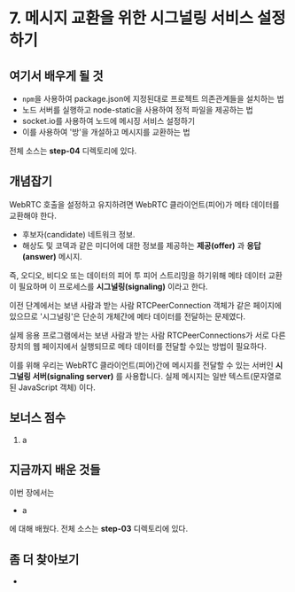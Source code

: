 # 7. 메시지 교환을 위한 시그널링 서비스 설정하기

## 여기서 배우게 될 것

* ```npm```을 사용하여 package.json에 지정된대로 프로젝트 의존관계들을 설치하는 법
* 노드 서버를 실행하고 node-static을 사용하여 정적 파일을 제공하는 법
* socket.io를 사용하여 노드에 메시징 서비스 설정하기
* 이를 사용하여 '방'을 개설하고 메시지를 교환하는 법

전체 소스는 **step-04** 디렉토리에 있다.


## 개념잡기
WebRTC 호출을 설정하고 유지하려면 WebRTC 클라이언트(피어)가 메타 데이터를 교환해야 한다.
* 후보자(candidate) 네트워크 정보.
* 해상도 및 코덱과 같은 미디어에 대한 정보를 제공하는 **제공(offer)** 과 **응답(answer)** 메시지.

즉, 오디오, 비디오 또는 데이터의 피어 투 피어 스트리밍을 하기위해 메타 데이터 교환이 필요하며 이 프로세스를 **시그널링(signaling)** 이라고 한다.

이전 단계에서는 보낸 사람과 받는 사람 RTCPeerConnection 객체가 같은 페이지에 있으므로 '시그널링'은 단순히 개체간에 메타 데이터를 전달하는 문제였다.

실제 응용 프로그램에서는 보낸 사람과 받는 사람 RTCPeerConnections가 서로 다른 장치의 웹 페이지에서 실행되므로 메타 데이터를 전달할 수있는 방법이 필요하다.

이를 위해 우리는 WebRTC 클라이언트(피어)간에 메시지를 전달할 수 있는 서버인 **시그널링 서버(signaling server)** 를 사용합니다. 실제 메시지는 일반 텍스트(문자열로 된 JavaScript 객체) 이다.

## 보너스 점수
1. a

## 지금까지 배운 것들

이번 장에서는

* a

에 대해 배웠다. 전체 소스는 **step-03** 디렉토리에 있다.

## 좀 더 찾아보기
* 